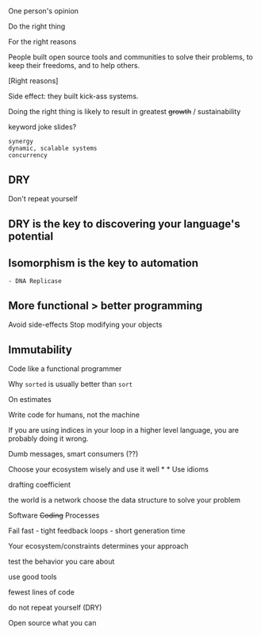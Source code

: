 

## 

One person's opinion


Do the right thing

For the right reasons

People built open source tools and communities to solve their problems, to keep their freedoms, and to help others. 

[Right reasons]

Side effect: they built kick-ass systems.


Doing the right thing is likely to result in greatest ~~growth~~ / sustainability


keyword joke slides?

    synergy
    dynamic, scalable systems
    concurrency

## DRY

Don't repeat yourself

## DRY is the key to discovering your language's potential


## Isomorphism is the key to automation

    - DNA Replicase

## More functional > better programming

Avoid side-effects
Stop modifying your objects

## Immutability

Code like a functional programmer





Why `sorted` is usually better than `sort`

On estimates

    
Write code for humans, not the machine

If you are using indices in your loop in a higher level language, you are
probably doing it wrong.


Dumb messages, smart consumers (??)

Choose your ecosystem wisely and use it well
    * 
    * Use idioms

drafting coefficient

the world is a network
    choose the data structure to solve your problem

Software ~~Coding~~ Processes

Fail fast
    - tight feedback loops
    - short generation time

Your ecosystem/constraints determines your approach 

test the behavior you care about

use good tools

fewest lines of code

do not repeat yourself (DRY)

Open source what you can



